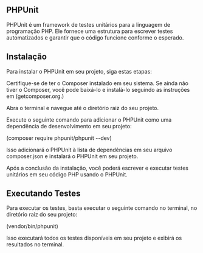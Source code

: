 ## PHPUnit

PHPUnit é um framework de testes unitários para a linguagem de programação PHP. Ele fornece uma estrutura para escrever testes automatizados e garantir que o código funcione conforme o esperado.

## Instalação

Para instalar o PHPUnit em seu projeto, siga estas etapas:

Certifique-se de ter o Composer instalado em seu sistema. Se ainda não tiver o Composer, você pode baixá-lo e instalá-lo seguindo as instruções em (getcomposer.org.)

Abra o terminal e navegue até o diretório raiz do seu projeto.

Execute o seguinte comando para adicionar o PHPUnit como uma dependência de desenvolvimento em seu projeto:

(composer require phpunit/phpunit --dev)

Isso adicionará o PHPUnit à lista de dependências em seu arquivo composer.json e instalará o PHPUnit em seu projeto.

Após a conclusão da instalação, você poderá escrever e executar testes unitários em seu código PHP usando o PHPUnit.

## Executando Testes

Para executar os testes, basta executar o seguinte comando no terminal, no diretório raiz do seu projeto:

(vendor/bin/phpunit)

Isso executará todos os testes disponíveis em seu projeto e exibirá os resultados no terminal.